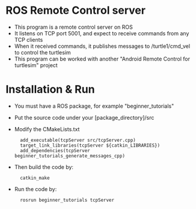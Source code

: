 # ROS Remote Control server 
* This program is a remote control server on ROS
* It listens on TCP port 5001, and expect to receive commands from any TCP clients
* When it received commands, it publishes messages to /turtle1/cmd_vel to control the turtlesim
* This program can be worked with another "Android Remote Control for turtlesim" project

# Installation & Run
* You must have a ROS package, for example "beginner_tutorials"
* Put the source code under your [package_directory]/src
* Modify the CMakeLists.txt

        add_executable(tcpServer src/tcpServer.cpp)
        target_link_libraries(tcpServer ${catkin_LIBRARIES})
        add_dependencies(tcpServer beginner_tutorials_generate_messages_cpp)
      
* Then build the code by:

        catkin_make

* Run the code by:

        rosrun beginner_tutorials tcpServer

